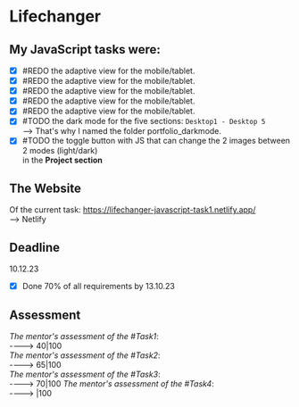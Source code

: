 # Lifechanger

## My JavaScript tasks were:
- [x] #REDO the adaptive view for the mobile/tablet. <br>
- [x] #REDO the adaptive view for the mobile/tablet. <br>
- [x] #REDO the adaptive view for the mobile/tablet. <br>
- [x] #REDO the adaptive view for the mobile/tablet. <br>
- [x] #REDO the adaptive view for the mobile/tablet. <br>
- [x] #TODO the dark mode for the five sections: `Desktop1 - Desktop 5` <br>
--> That's why I named the folder portfolio_darkmode.
- [x] #TODO the toggle button with JS that can change the 2 images between  2 modes (light/dark) <br> in the **Project section**

## The Website
Of the current task:
https://lifechanger-javascript-task1.netlify.app/
<br />
--> Netlify

## Deadline
10.12.23 <br />

- [x] Done 70% of all requirements by 13.10.23
## Assessment
_The mentor's assessment of the #Task1_: <br>
----> 40|100 <br>
_The mentor's assessment of the #Task2_: <br>
----> 65|100 <br>
_The mentor's assessment of the #Task3_: <br>
----> 70|100
_The mentor's assessment of the #Task4_: <br>
----> |100